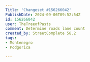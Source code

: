 ```yaml
---
Title: 'Changeset #156266042'
PublishDate: 2024-09-06T09:52:54Z
id: 156266042
user: TheTreeofPasts
comment: Determine roads lane count
created_by: StreetComplete 58.2
tags:
- Montenegro
- Podgorica

---
```

